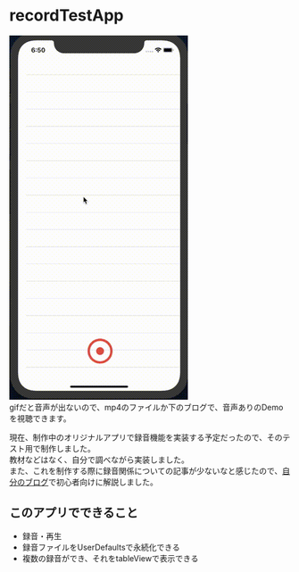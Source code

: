 
# recordTestApp

![demo](https://github.com/amaocha-first/recordTestApp/blob/media/recordTestAppDemo.gif)  
gifだと音声が出ないので、mp4のファイルか下のブログで、音声ありのDemoを視聴できます。

現在、制作中のオリジナルアプリで録音機能を実装する予定だったので、そのテスト用で制作しました。  
教材などはなく、自分で調べながら実装しました。  
また、これを制作する際に録音関係についての記事が少ないなと感じたので、[自分のブログ](https://amaocha.net/programing/swift-record-test-app/)で初心者向けに解説しました。

## このアプリでできること
* 録音・再生
* 録音ファイルをUserDefaultsで永続化できる
* 複数の録音ができ、それをtableViewで表示できる

